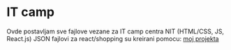 # IT camp

Ovde postavljam sve fajlove vezane za IT camp centra NIT (HTML/CSS, JS, React.js)
JSON fajlovi za react/shopping su kreirani pomocu: [moj projekta](https://github.com/segatheycallme/scraping_for_nit)
